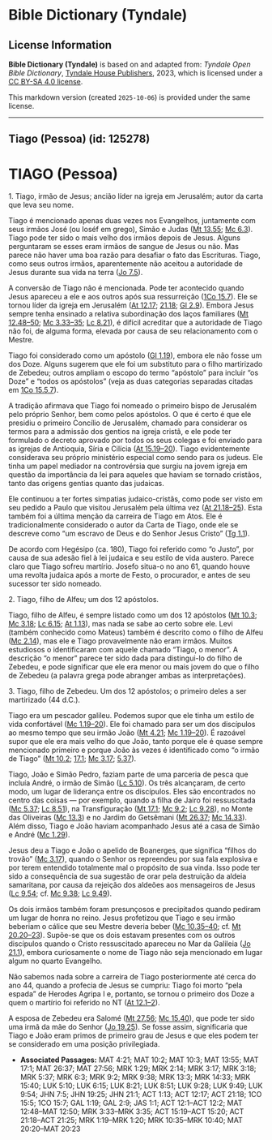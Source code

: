 # Bible Dictionary (Tyndale)

## License Information

**Bible Dictionary (Tyndale)** is based on and adapted from: _Tyndale Open Bible Dictionary_, [Tyndale House Publishers](https://tyndaleopenresources.com/), 2023, which is licensed under a [CC BY-SA 4.0 license](https://creativecommons.org/licenses/by-sa/4.0/legalcode.en).

This markdown version (created `2025-10-06`) is provided under the same license.



--------------------------------

## Tiago (Pessoa) (id: 125278)

TIAGO (Pessoa)
==============

1\. Tiago, irmão de Jesus; ancião líder na igreja em Jerusalém; autor da carta que leva seu nome.

Tiago é mencionado apenas duas vezes nos Evangelhos, juntamente com seus irmãos José (ou Ioséf em grego), Simão e Judas ([Mt 13\.55](https://ref.ly/Matt13:55); [Mc 6\.3](https://ref.ly/Mark6:3)). Tiago pode ter sido o mais velho dos irmãos depois de Jesus. Alguns perguntaram se esses eram irmãos de sangue de Jesus ou não. Mas parece não haver uma boa razão para desafiar o fato das Escrituras. Tiago, como seus outros irmãos, aparentemente não aceitou a autoridade de Jesus durante sua vida na terra ([Jo 7\.5](https://ref.ly/John7:5)).

A conversão de Tiago não é mencionada. Pode ter acontecido quando Jesus apareceu a ele e aos outros após sua ressurreição ([1Co 15\.7](https://ref.ly/1Cor15:7)). Ele se tornou líder da igreja em Jerusalém ([At 12\.17](https://ref.ly/Acts12:17); [21\.18](https://ref.ly/Acts21:18); [Gl 2\.9](https://ref.ly/Gal2:9)). Embora Jesus sempre tenha ensinado a relativa subordinação dos laços familiares ([Mt 12\.48–50](https://ref.ly/Matt12:48-Matt12:50); [Mc 3\.33–35](https://ref.ly/Mark3:33-Mark3:35); [Lc 8\.21](https://ref.ly/Luke8:21)), é difícil acreditar que a autoridade de Tiago não foi, de alguma forma, elevada por causa de seu relacionamento com o Mestre.

Tiago foi considerado como um apóstolo ([Gl 1\.19](https://ref.ly/Gal1:19)), embora ele não fosse um dos Doze. Alguns sugerem que ele foi um substituto para o filho martirizado de Zebedeu; outros ampliam o escopo do termo “apóstolo” para incluir “os Doze” e “todos os apóstolos” (veja as duas categorias separadas citadas em [1Co 15\.5,7](https://ref.ly/1Cor15:5)).

A tradição afirmava que Tiago foi nomeado o primeiro bispo de Jerusalém pelo próprio Senhor, bem como pelos apóstolos. O que é certo é que ele presidiu o primeiro Concílio de Jerusalém, chamado para considerar os termos para a admissão dos gentios na igreja cristã, e ele pode ter formulado o decreto aprovado por todos os seus colegas e foi enviado para as igrejas de Antioquia, Síria e Cilícia ([At 15\.19–20](https://ref.ly/Acts15:19-Acts15:20)). Tiago evidentemente considerava seu próprio ministério especial como sendo para os judeus. Ele tinha um papel mediador na controvérsia que surgiu na jovem igreja em questão da importância da lei para aqueles que haviam se tornado cristãos, tanto das origens gentias quanto das judaicas.

Ele continuou a ter fortes simpatias judaico\-cristãs, como pode ser visto em seu pedido a Paulo que visitou Jerusalém pela última vez ([At 21\.18–25](https://ref.ly/Acts21:18-Acts21:25)). Esta também foi a última menção da carreira de Tiago em Atos. Ele é tradicionalmente considerado o autor da Carta de Tiago, onde ele se descreve como “um escravo de Deus e do Senhor Jesus Cristo” ([Tg 1\.1](https://ref.ly/Jas1:1)).

De acordo com Hegésipo (ca. 180\), Tiago foi referido como “o Justo”, por causa de sua adesão fiel à lei judaica e seu estilo de vida austero. Parece claro que Tiago sofreu martírio. Josefo situa\-o no ano 61, quando houve uma revolta judaica após a morte de Festo, o procurador, e antes de seu sucessor ter sido nomeado.

2\. Tiago, filho de Alfeu; um dos 12 apóstolos.

Tiago, filho de Alfeu, é sempre listado como um dos 12 apóstolos ([Mt 10\.3](https://ref.ly/Matt10:3); [Mc 3\.18](https://ref.ly/Mark3:18); [Lc 6\.15](https://ref.ly/Luke6:15); [At 1\.13](https://ref.ly/Acts1:13)), mas nada se sabe ao certo sobre ele. Levi (também conhecido como Mateus) também é descrito como o filho de Alfeu ([Mc 2\.14](https://ref.ly/Mark2:14)), mas ele e Tiago provavelmente não eram irmãos. Muitos estudiosos o identificaram com aquele chamado “Tiago, o menor”. A descrição “o menor” parece ter sido dada para distingui\-lo do filho de Zebedeu, e pode significar que ele era menor ou mais jovem do que o filho de Zebedeu (a palavra grega pode abranger ambas as interpretações).

3\. Tiago, filho de Zebedeu. Um dos 12 apóstolos; o primeiro deles a ser martirizado (44 d.C.).

Tiago era um pescador galileu. Podemos supor que ele tinha um estilo de vida confortável ([Mc 1\.19–20](https://ref.ly/Mark1:19-Mark1:20)). Ele foi chamado para ser um dos discípulos ao mesmo tempo que seu irmão João ([Mt 4\.21](https://ref.ly/Matt4:21); [Mc 1\.19–20](https://ref.ly/Mark1:19-Mark1:20)). É razoável supor que ele era mais velho do que João, tanto porque ele é quase sempre mencionado primeiro e porque João às vezes é identificado como “o irmão de Tiago” ([Mt 10\.2](https://ref.ly/Matt10:2); [17\.1](https://ref.ly/Matt17:1); [Mc 3\.17](https://ref.ly/Mark3:17); [5\.37](https://ref.ly/Mark5:37)).

Tiago, João e Simão Pedro, faziam parte de uma parceria de pesca que incluía André, o irmão de Simão ([Lc 5\.10](https://ref.ly/Luke5:10)). Os três alcançaram, de certo modo, um lugar de liderança entre os discípulos. Eles são encontrados no centro das coisas — por exemplo, quando a filha de Jairo foi ressuscitada ([Mc 5\.37](https://ref.ly/Mark5:37); [Lc 8\.51](https://ref.ly/Luke8:51)), na Transfiguração ([Mt 17\.1](https://ref.ly/Matt17:1); [Mc 9\.2](https://ref.ly/Mark9:2); [Lc 9\.28](https://ref.ly/Luke9:28)), no Monte das Oliveiras ([Mc 13\.3](https://ref.ly/Mark13:3)) e no Jardim do Getsêmani ([Mt 26\.37](https://ref.ly/Matt26:37); [Mc 14\.33](https://ref.ly/Mark14:33)). Além disso, Tiago e João haviam acompanhado Jesus até a casa de Simão e André ([Mc 1\.29](https://ref.ly/Mark1:29)).

Jesus deu a Tiago e João o apelido de Boanerges, que significa “filhos do trovão” ([Mc 3\.17](https://ref.ly/Mark3:17)), quando o Senhor os repreendeu por sua fala explosiva e por terem entendido totalmente mal o propósito de sua vinda. Isso pode ter sido a consequência de sua sugestão de orar pela destruição da aldeia samaritana, por causa da rejeição dos aldeões aos mensageiros de Jesus ([Lc 9\.54](https://ref.ly/Luke9:54); cf. [Mc 9\.38](https://ref.ly/Mark9:38); [Lc 9\.49](https://ref.ly/Luke9:49)).

Os dois irmãos também foram presunçosos e precipitados quando pediram um lugar de honra no reino. Jesus profetizou que Tiago e seu irmão beberiam o cálice que seu Mestre deveria beber ([Mc 10\.35–40](https://ref.ly/Mark10:35-Mark10:40); cf. [Mt 20\.20–23](https://ref.ly/Matt20:20-Matt20:23)). Supõe\-se que os dois estavam presentes com os outros discípulos quando o Cristo ressuscitado apareceu no Mar da Galileia ([Jo 21\.1](https://ref.ly/John21:1)), embora curiosamente o nome de Tiago não seja mencionado em lugar algum no quarto Evangelho.

Não sabemos nada sobre a carreira de Tiago posteriormente até cerca do ano 44, quando a profecia de Jesus se cumpriu: Tiago foi morto “pela espada” de Herodes Agripa I e, portanto, se tornou o primeiro dos Doze a quem o martírio foi referido no NT ([At 12\.1–2](https://ref.ly/Acts12:1-Acts12:2)).

A esposa de Zebedeu era Salomé ([Mt 27\.56](https://ref.ly/Matt27:56); [Mc 15\.40](https://ref.ly/Mark15:40)), que pode ter sido uma irmã da mãe do Senhor ([Jo 19\.25](https://ref.ly/John19:25)). Se fosse assim, significaria que Tiago e João eram primos de primeiro grau de Jesus e que eles podem ter se considerado em uma posição privilegiada.

* **Associated Passages:** MAT 4:21; MAT 10:2; MAT 10:3; MAT 13:55; MAT 17:1; MAT 26:37; MAT 27:56; MRK 1:29; MRK 2:14; MRK 3:17; MRK 3:18; MRK 5:37; MRK 6:3; MRK 9:2; MRK 9:38; MRK 13:3; MRK 14:33; MRK 15:40; LUK 5:10; LUK 6:15; LUK 8:21; LUK 8:51; LUK 9:28; LUK 9:49; LUK 9:54; JHN 7:5; JHN 19:25; JHN 21:1; ACT 1:13; ACT 12:17; ACT 21:18; 1CO 15:5; 1CO 15:7; GAL 1:19; GAL 2:9; JAS 1:1; ACT 12:1–ACT 12:2; MAT 12:48–MAT 12:50; MRK 3:33–MRK 3:35; ACT 15:19–ACT 15:20; ACT 21:18–ACT 21:25; MRK 1:19–MRK 1:20; MRK 10:35–MRK 10:40; MAT 20:20–MAT 20:23

